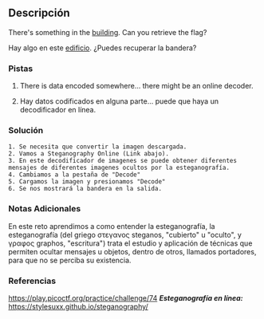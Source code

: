 ## Descripción
There's something in the [building](https://jupiter.challenges.picoctf.org/static/011955b303f293d60c8116e6a4c5c84f/buildings.png). Can you retrieve the flag?

Hay algo en este [edificio](https://jupiter.challenges.picoctf.org/static/011955b303f293d60c8116e6a4c5c84f/buildings.png). ¿Puedes recuperar la bandera?
### Pistas
1. There is data encoded somewhere... there might be an online decoder.

1. Hay datos codificados en alguna parte... puede que haya un decodificador en línea.
### Solución
```
1. Se necesita que convertir la imagen descargada.
2. Vamos a Steganography Online (Link abajo).
3. En este decodificador de imagenes se puede obtener diferentes mensajes de diferentes imagenes ocultos por la esteganografía.
4. Cambiamos a la pestaña de "Decode"
5. Cargamos la imagen y presionamos "Decode"
6. Se nos mostrará la bandera en la salida.
```
### Notas Adicionales
En este reto aprendimos a como entender la esteganografía, la esteganografía (del griego στεγανος steganos, "cubierto" u "oculto", y γραφος graphos, "escritura") trata el estudio y aplicación de técnicas que permiten ocultar mensajes u objetos, dentro de otros, llamados portadores, para que no se perciba su existencia.
### Referencias
https://play.picoctf.org/practice/challenge/74
***Esteganografía en línea:*** https://stylesuxx.github.io/steganography/